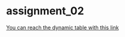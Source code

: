 # assignment_02
 
[You can reach the dynamic table with this link](https://kucukbahadir.github.io/assignment_02/)
